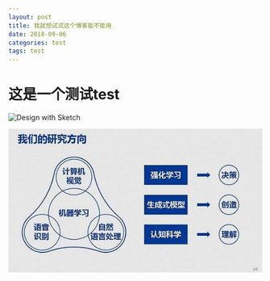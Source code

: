 ```yaml
---
layout: post
title: 我就想试试这个博客能不能用
date: 2018-09-06
categories: test
tags: test
---
```


# 这是一个测试test

![Design with Sketch](http://on2171g4d.bkt.clouddn.com/jekyll-theme-h2o-sketchdesign.png)

<center>

![图片1](./2018-09-06-测试博客/深度学习.jpg)

</center>
